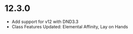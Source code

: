 # 12.3.0
* Add support for v12 with DND3.3
* Class Features Updated: Elemental Affinity, Lay on Hands
